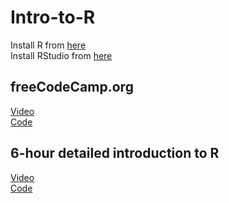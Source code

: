 # Intro-to-R
Install R from [here](https://cloud.r-project.org/)  
Install RStudio from [here](https://posit.co/download/rstudio-desktop/)  
## freeCodeCamp.org
[Video](https://youtu.be/_V8eKsto3Ug?si=H7iQury2txCxA7nO)  
[Code](https://github.com/Artur-Arstamyan/R/tree/main/freeCodeCamp.org)
## 6-hour detailed introduction to R
[Video](https://youtu.be/NVyOEwOJgNQ?si=o00WdlYbkrfsMmFm)  
[Code](https://github.com/Artur-Arstamyan/R/blob/main/6-Hour%20detailed%20introduction%20to%20R/Code%20of%20the%206-Hour%20detailed%20introduction%20to%20R.R)
